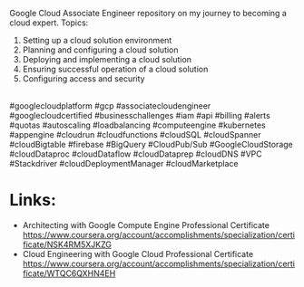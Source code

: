 Google Cloud Associate Engineer repository on my journey to becoming a cloud expert. Topics:

1. Setting up a cloud solution environment
2. Planning and configuring a cloud solution
3. Deploying and implementing a cloud solution
4. Ensuring successful operation of a cloud solution
5. Configuring access and security 
</br>
#googlecloudplatform #gcp #associatecloudengineer #googlecloudcertified #businesschallenges #iam #api #billing #alerts #quotas #autoscaling #loadbalancing #computeengine #kubernetes #appengine #cloudrun #cloudfunctions #cloudSQL #cloudSpanner #cloudBigtable #firebase #BigQuery #CloudPub/Sub #GoogleCloudStorage #cloudDataproc #cloudDataflow #cloudDataprep #cloudDNS #VPC #Stackdriver #cloudDeploymentManager #cloudMarketplace
</br> 

# Links:
- Architecting with Google Compute Engine Professional Certificate
https://www.coursera.org/account/accomplishments/specialization/certificate/NSK4RM5XJKZG
- Cloud Engineering with Google Cloud Professional Certificate
https://www.coursera.org/account/accomplishments/specialization/certificate/WTQC6QXHN4EH
